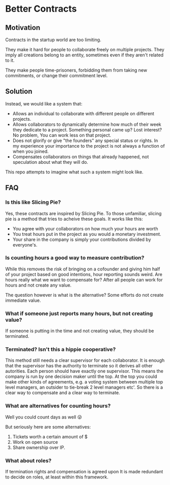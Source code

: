 # Better Contracts

## Motivation

Contracts in the startup world are too limiting.

They make it hard for people to collaborate freely on multiple projects. They imply all creations belong to an entity, sometimes even if they aren't related to it.

They make people time-prisoners, forbidding them from taking new commitments, or change their commitment level.

## Solution

Instead, we would like a system that:

- Allows an individual to collaborate with different people on different projects.
- Allows collaborators to dynamically determine how much of their week they dedicate to a project.
  Something personal came up? Lost interest? No problem, You can work less on that project.
- Does not glorify or give "the founders" any special status or rights.
  In my experience your importance to the project is not always a function of when you joined.
- Compensates collaborators on things that already happened, not speculation about what they will do.

This repo attempts to imagine what such a system might look like.

## FAQ

### Is this like Slicing Pie?

Yes, these contracts are inspired by Slicing Pie. To those unfamiliar, slicing pie is a method that tries to acheive these goals. It works like this:

- You agree with your collaborators on how much your hours are worth
- You treat hours put in the project as you would a monetary investment.
- Your share in the company is simply your contributions divided by everyone's.

### Is counting hours a good way to measure contribution?

While this removes the risk of bringing on a cofounder and giving him half of your project based on good intentions, hour reporting sounds weird. Are hours really what we want to compensate for? After all people can work for hours and not create any value.

The question however is what is the alternative? Some efforts do not create immediate value.

### What if someone just reports many hours, but not creating value?

If someone is putting in the time and not creating value, they should be terminated.

### Terminated? Isn't this a hippie cooperative?

This method still needs a clear supervisor for each collaborator. It is enough that the supervisor has the authority to terminate so it derives all other autorities. Each person should have exactly one supervisor. This means the company is run by one decision maker until the top. At the top you could make other kinds of agreements, e.g. a voting system between multiple top level managers, an outsider to tie-break 2 level managers etc'. So there is a clear way to compensate and a clear way to terminate.

### What are alternatives for counting hours?

Well you could count days as well 😜

But seriously here are some alternatives:

1. Tickets worth a certain amount of $
1. Work on open source
1. Share ownership over IP.

### What about roles?

If termination rights and compensation is agreed upon It is made redundant to decide on roles, at least within this framework.
